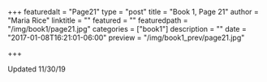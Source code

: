 +++
featuredalt = "Page21"
type = "post"
title = "Book 1, Page 21"
author = "Maria Rice"
linktitle = ""
featured = ""
featuredpath = "/img/book1/page21.jpg"
categories = ["book1"]
description = ""
date = "2017-01-08T16:21:01-06:00"
preview = "/img/book1_prev/page21.jpg"

+++

Updated 11/30/19
